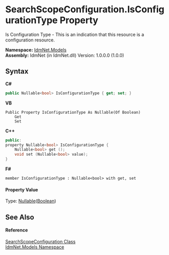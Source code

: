 # SearchScopeConfiguration.IsConfigurationType Property 
 

Is Configuration Type - This is an indication that this resource is a configuration resource.

**Namespace:**&nbsp;<a href="N_IdmNet_Models">IdmNet.Models</a><br />**Assembly:**&nbsp;IdmNet (in IdmNet.dll) Version: 1.0.0.0 (1.0.0)

## Syntax

**C#**<br />
``` C#
public Nullable<bool> IsConfigurationType { get; set; }
```

**VB**<br />
``` VB
Public Property IsConfigurationType As Nullable(Of Boolean)
	Get
	Set
```

**C++**<br />
``` C++
public:
property Nullable<bool> IsConfigurationType {
	Nullable<bool> get ();
	void set (Nullable<bool> value);
}
```

**F#**<br />
``` F#
member IsConfigurationType : Nullable<bool> with get, set

```


#### Property Value
Type: <a href="http://msdn2.microsoft.com/en-us/library/b3h38hb0" target="_blank">Nullable</a>(<a href="http://msdn2.microsoft.com/en-us/library/a28wyd50" target="_blank">Boolean</a>)

## See Also


#### Reference
<a href="T_IdmNet_Models_SearchScopeConfiguration">SearchScopeConfiguration Class</a><br /><a href="N_IdmNet_Models">IdmNet.Models Namespace</a><br />